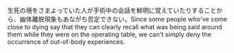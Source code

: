 <tr><td>生死の境をさまよっていた人が手術中の会話を鮮明に覚えていたりすることから、幽体離脱現象もあながち否定できない。<td><tr><tr><td>Since some people who've come close to dying say that they can clearly recall what was being said around them while they were on the operating table, we can't simply deny the occurrence of out-of-body experiences.<td><tr></table>

